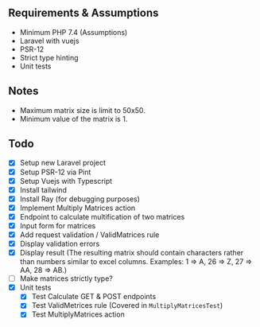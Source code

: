 ## Requirements & Assumptions

* Minimum PHP 7.4 (Assumptions)
* Laravel with vuejs
* PSR-12
* Strict type hinting
* Unit tests

## Notes
* Maximum matrix size is limit to 50x50.
* Minimum value of the matrix is 1.

## Todo

- [x] Setup new Laravel project 
- [x] Setup PSR-12 via Pint
- [x] Setup Vuejs with Typescript
- [x] Install tailwind
- [x] Install Ray (for debugging purposes)
- [x] Implement Multiply Matrices action
- [x] Endpoint to calculate multification of two matrices
- [x] Input form for matrices
- [x] Add request validation / ValidMatrices rule
- [x] Display validation errors
- [x] Display result (The resulting matrix should contain characters rather than numbers similar to excel columns. Examples: 1 => A, 26 => Z, 27 => AA, 28 => AB.)
- [ ] Make matrices strictly type?
- [x] Unit tests
  - [x] Test Calculate GET & POST endpoints
  - [X] Test ValidMetrices rule (Covered in `MultiplyMatricesTest`)
  - [x] Test MultiplyMatrices action